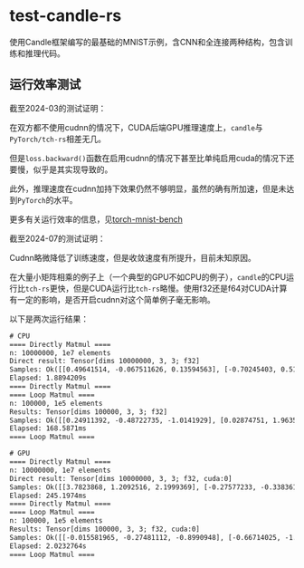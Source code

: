 # test-candle-rs

使用Candle框架编写的最基础的MNIST示例，含CNN和全连接两种结构，包含训练和推理代码。

## 运行效率测试

截至2024-03的测试证明：

在双方都不使用cudnn的情况下，CUDA后端GPU推理速度上，`candle`与`PyTorch/tch-rs`相差无几。

但是`loss.backward()`函数在启用cudnn的情况下甚至比单纯启用cuda的情况下还要慢，似乎是其实现导致的。

此外，推理速度在cudnn加持下效果仍然不够明显，虽然的确有所加速，但是未达到`PyTorch`的水平。

更多有关运行效率的信息，见[torch-mnist-bench](https://github.com/yyhhenry/torch-mnist-bench)

截至2024-07的测试证明：

Cudnn略微降低了训练速度，但是收敛速度有所提升，目前未知原因。

在大量小矩阵相乘的例子上（一个典型的GPU不如CPU的例子），`candle`的CPU运行比`tch-rs`更快，但是CUDA运行比`tch-rs`略慢。使用f32还是f64对CUDA计算有一定的影响，是否开启cudnn对这个简单例子毫无影响。

以下是两次运行结果：

```txt
# CPU
==== Directly Matmul ====
n: 10000000, 1e7 elements
Direct result: Tensor[dims 10000000, 3, 3; f32]
Samples: Ok([[0.49641514, -0.067511626, 0.13594563], [-0.70245403, 0.51553804, -0.62102944], [-1.3690482, -2.950206, 2.4649305]]) Ok([[-2.4999757, -0.20409973, 1.0095311], [-0.84369165, 2.377748, -0.98420316], [0.6863668, -0.73658305, 0.9311778]])
Elapsed: 1.8894209s
==== Directly Matmul ====
==== Loop Matmul ====
n: 100000, 1e5 elements
Results: Tensor[dims 100000, 3, 3; f32]
Samples: Ok([[0.24911392, -0.48722735, -1.0141929], [0.02874751, 1.9635211, 0.5881494], [0.16735125, 0.2819953, -0.46391773]]) Ok([[0.64836234, -0.97360814, 0.035052266], [-0.740371, -1.664242, 0.58205223], [-0.05148498, -1.2575049, -2.7739928]])
Elapsed: 168.5871ms
==== Loop Matmul ====

# GPU
==== Directly Matmul ====
n: 10000000, 1e7 elements
Direct result: Tensor[dims 10000000, 3, 3; f32, cuda:0]
Samples: Ok([[3.7823868, 1.2092516, 2.1999369], [-0.27577233, -0.33836123, -0.44703394], [0.20691925, 0.18453076, 0.69118947]]) Ok([[2.014108, 0.3556413, 0.3760209], [-0.441907, 1.1436259, -0.62014973], [-0.2610164, 0.5109947, -0.39668667]])
Elapsed: 245.1974ms
==== Directly Matmul ====
==== Loop Matmul ====
n: 100000, 1e5 elements
Results: Tensor[dims 100000, 3, 3; f32, cuda:0]
Samples: Ok([[-0.015581965, -0.27481112, -0.8990948], [-0.66714025, -1.5256379, -1.2191229], [0.04039287, -0.05080761, 0.03581176]]) Ok([[-1.0934627, -1.5790086, 0.15148754], [0.298453, 0.42905277, -0.4997509], [0.9878696, 0.38054, -1.3213916]])
Elapsed: 2.0232764s
==== Loop Matmul ====
```
